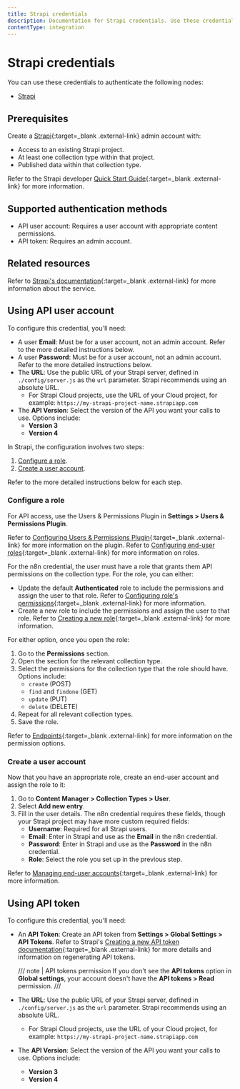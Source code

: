 ```yaml
---
title: Strapi credentials
description: Documentation for Strapi credentials. Use these credentials to authenticate Strapi in n8n, a workflow automation platform.
contentType: integration
---
```


# Strapi credentials

You can use these credentials to authenticate the following nodes:

- [Strapi](/integrations/builtin/app-nodes/n8n-nodes-base.strapi/)

## Prerequisites

Create a [Strapi](https://strapi.io/){:target=_blank .external-link} admin account with:

- Access to an existing Strapi project.
- At least one collection type within that project.
- Published data within that collection type.

Refer to the Strapi developer [Quick Start Guide](https://docs.strapi.io/dev-docs/quick-start){:target=_blank .external-link} for more information.

## Supported authentication methods

- API user account: Requires a user account with appropriate content permissions.
- API token: Requires an admin account.

## Related resources

Refer to [Strapi's documentation](https://docs.strapi.io/dev-docs/api/rest){:target=_blank .external-link} for more information about the service.

## Using API user account

To configure this credential, you'll need:

- A user **Email**: Must be for a user account, not an admin account. Refer to the more detailed instructions below.
- A user **Password**: Must be for a user account, not an admin account. Refer to the more detailed instructions below.
- The **URL**: Use the public URL of your Strapi server, defined in `./config/server.js` as the `url` parameter. Strapi recommends using an absolute URL.
    - For Strapi Cloud projects, use the URL of your Cloud project, for example: `https://my-strapi-project-name.strapiapp.com`
- The **API Version**: Select the version of the API you want your calls to use. Options include:
    - **Version 3**
    - **Version 4**

In Strapi, the configuration involves two steps:

1. [Configure a role](#configure-a-role).
2. [Create a user account](#create-a-user-account).

Refer to the more detailed instructions below for each step.

### Configure a role

For API access, use the Users & Permissions Plugin in **Settings > Users & Permissions Plugin**.

Refer to [Configuring Users & Permissions Plugin](https://docs.strapi.io/user-docs/settings/configuring-users-permissions-plugin-settings){:target=_blank .external-link} for more information on the plugin. Refer to [Configuring end-user roles](https://docs.strapi.io/user-docs/users-roles-permissions/configuring-end-users-roles){:target=_blank .external-link} for more information on roles.

For the n8n credential, the user must have a role that grants them API permissions on the collection type. For the role, you can either:

* Update the default **Authenticated** role to include the permissions and assign the user to that role. Refer to [Configuring role's permissions](https://docs.strapi.io/user-docs/users-roles-permissions/configuring-end-users-roles#configuring-roles-permissions){:target=_blank .external-link} for more information.
* Create a new role to include the permissions and assign the user to that role. Refer to [Creating a new role](https://docs.strapi.io/user-docs/users-roles-permissions/configuring-end-users-roles#creating-a-new-role){:target=_blank .external-link} for more information.

For either option, once you open the role:

1. Go to the **Permissions** section.
2. Open the section for the relevant collection type.
3. Select the permissions for the collection type that the role should have. Options include:
    - `create` (POST)
    - `find` and `findone` (GET)
    - `update` (PUT)
    - `delete` (DELETE)
4. Repeat for all relevant collection types.
5. Save the role.

Refer to [Endpoints](https://docs.strapi.io/dev-docs/api/rest#endpoints){:target=_blank .external-link} for more information on the permission options.

### Create a user account

Now that you have an appropriate role, create an end-user account and assign the role to it:

1. Go to **Content Manager > Collection Types > User**.
2. Select **Add new entry**.
3. Fill in the user details. The n8n credential requires these fields, though your Strapi project may have more custom required fields:
    - **Username**: Required for all Strapi users.
    - **Email**: Enter in Strapi and use as the **Email** in the n8n credential.
    - **Password**: Enter in Strapi and use as the **Password** in the n8n credential.
    - **Role**: Select the role you set up in the previous step.

Refer to [Managing end-user accounts](https://docs.strapi.io/user-docs/users-roles-permissions/managing-end-users){:target=_blank .external-link} for more information.


## Using API token

To configure this credential, you'll need:

- An **API Token**: Create an API token from **Settings > Global Settings > API Tokens**. Refer to Strapi's [Creating a new API token documentation](https://docs.strapi.io/user-docs/settings/API-tokens#creating-a-new-api-token){:target=_blank .external-link} for more details and information on regenerating API tokens.
    
    /// note | API tokens permission
    If you don't see the **API tokens** option in **Global settings**, your account doesn't have the **API tokens > Read** permission.
    ///
    
- The **URL**: Use the public URL of your Strapi server, defined in `./config/server.js` as the `url` parameter. Strapi recommends using an absolute URL.
    - For Strapi Cloud projects, use the URL of your Cloud project, for example: `https://my-strapi-project-name.strapiapp.com`
- The **API Version**: Select the version of the API you want your calls to use. Options include:
    - **Version 3**
    - **Version 4**
